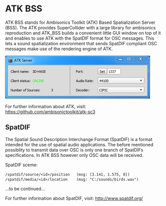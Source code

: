 # ATK BSS

ATK BSS stands for Ambisonics Toolkit (ATK) Based Spatialization Server (BSS). 
The ATK provides SuperCollider with a large library for ambisonics reproduction 
and ATK_BSS builds a convenient little GUI window on top of it and enables to 
use ATK with the SpatDIF format for OSC messages. 
This lets a sound spatialization environment that sends SpatDIF compliant OSC messages
make use of the rendering engine of ATK. 

![Screenshot](/misc/images/window.PNG "A screenshot of the ATK_BSS window.")

For further information about ATK, visit:
https://github.com/ambisonictoolkit/atk-sc3

## SpatDIF 

The Spatial Sound Description Interchange Format (SpatDIF) is a format intended for the use of spatial audio applications. 
The before mentioned possiblity to transmit data over OSC is only one branch of
SpatDIFs specifications. In ATK BSS however only OSC data will be received.

SpatDIF sceme:

    /spatdif/source/<id>/position   (msg: [3.141, 1.575, 0])
    /spatdif/media/<id>/location    (msg: "C:/sounds/birds.wav")


...to be continued...

For further information about SpatDIF, visit: 
http://www.spatdif.org/
